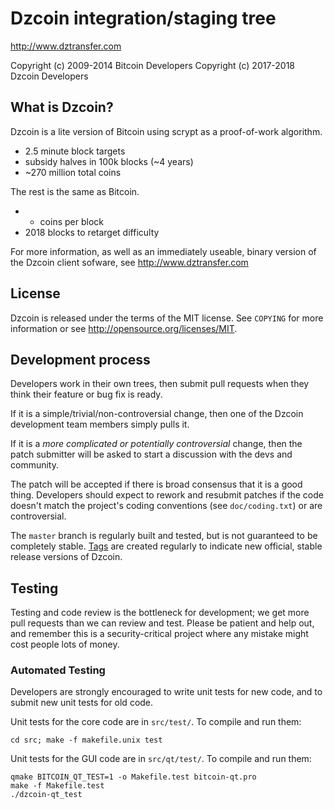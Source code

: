 Dzcoin integration/staging tree
================================

http://www.dztransfer.com

Copyright (c) 2009-2014 Bitcoin Developers
Copyright (c) 2017-2018 Dzcoin Developers

What is Dzcoin?
----------------

Dzcoin is a lite version of Bitcoin using scrypt as a proof-of-work algorithm.
 - 2.5 minute block targets
 - subsidy halves in 100k blocks (~4 years)
 - ~270 million total coins

The rest is the same as Bitcoin.
 - * coins per block
 - 2018 blocks to retarget difficulty

For more information, as well as an immediately useable, binary version of
the Dzcoin client sofware, see http://www.dztransfer.com

License
-------

Dzcoin is released under the terms of the MIT license. See `COPYING` for more
information or see http://opensource.org/licenses/MIT.

Development process
-------------------

Developers work in their own trees, then submit pull requests when they think
their feature or bug fix is ready.

If it is a simple/trivial/non-controversial change, then one of the Dzcoin
development team members simply pulls it.

If it is a *more complicated or potentially controversial* change, then the patch
submitter will be asked to start a discussion with the devs and community.

The patch will be accepted if there is broad consensus that it is a good thing.
Developers should expect to rework and resubmit patches if the code doesn't
match the project's coding conventions (see `doc/coding.txt`) or are
controversial.

The `master` branch is regularly built and tested, but is not guaranteed to be
completely stable. [Tags](https://github.com/dzcoin-project/dzcoin/tags) are created
regularly to indicate new official, stable release versions of Dzcoin.

Testing
-------

Testing and code review is the bottleneck for development; we get more pull
requests than we can review and test. Please be patient and help out, and
remember this is a security-critical project where any mistake might cost people
lots of money.

### Automated Testing

Developers are strongly encouraged to write unit tests for new code, and to
submit new unit tests for old code.

Unit tests for the core code are in `src/test/`. To compile and run them:

    cd src; make -f makefile.unix test

Unit tests for the GUI code are in `src/qt/test/`. To compile and run them:

    qmake BITCOIN_QT_TEST=1 -o Makefile.test bitcoin-qt.pro
    make -f Makefile.test
    ./dzcoin-qt_test

